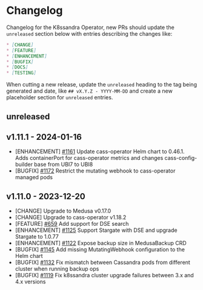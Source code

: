 # Changelog

Changelog for the K8ssandra Operator, new PRs should update the `unreleased` section below with entries describing the changes like:

```markdown
* [CHANGE]
* [FEATURE]
* [ENHANCEMENT]
* [BUGFIX]
* [DOCS]
* [TESTING]
```

When cutting a new release, update the `unreleased` heading to the tag being generated and date, like `## vX.Y.Z - YYYY-MM-DD` and create a new placeholder section for  `unreleased` entries.

## unreleased

## v1.11.1 - 2024-01-16

* [ENHANCEMENT] [#1161](https://github.com/k8ssandra/k8ssandra-operator/issues/1161) Update cass-operator Helm chart to 0.46.1. Adds containerPort for cass-operator metrics and changes cass-config-builder base from UBI7 to UBI8
* [BUGFIX] [#1172](https://github.com/k8ssandra/k8ssandra-operator/issues/1172) Restrict the mutating webhook to cass-operator managed pods

## v1.11.0 - 2023-12-20

* [CHANGE] Upgrade to Medusa v0.17.0
* [CHANGE] Upgrade to cass-operator v1.18.2
* [FEATURE] [#659](https://github.com/thelastpickle/cassandra-medusa/issues/659) Add support for DSE search 
* [ENHANCEMENT] [#1125](https://github.com/k8ssandra/k8ssandra-operator/issues/1125) Support Stargate with DSE and upgrade Stargate to 1.0.77
* [ENHANCEMENT] [#1122](https://github.com/k8ssandra/k8ssandra-operator/issues/1122) Expose backup size in MedusaBackup CRD
* [BUGFIX] [#1145](https://github.com/k8ssandra/k8ssandra-operator/issues/1145) Add missing MutatingWebhook configuration to the Helm chart
* [BUGFIX] [#1132](https://github.com/k8ssandra/k8ssandra-operator/issues/1132) Fix mismatch between Cassandra pods from different cluster when running backup ops
* [BUGFIX] [#1119](https://github.com/k8ssandra/k8ssandra-operator/issues/1119) Fix k8ssandra cluster upgrade failures between 3.x and 4.x versions
